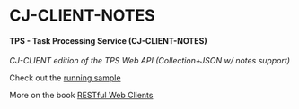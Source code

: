 # CJ-CLIENT-NOTES

#### TPS - Task Processing Service (CJ-CLIENT-NOTES)

*CJ-CLIENT edition of the TPS Web API (Collection+JSON w/ notes support)*

Check out the [running sample](http://rwcbook13.up.railway.app/files/cj-client.html)

More on the book [RESTful Web Clients](http://shop.oreilly.com/product/0636920037958.do)
